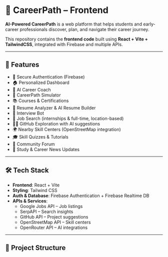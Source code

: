 # 🎯 CareerPath – Frontend  

**AI-Powered CareerPath** is a web platform that helps students and early-career professionals discover, plan, and navigate their career journey.  

This repository contains the **frontend code** built using **React + Vite + TailwindCSS**, integrated with Firebase and multiple APIs.  

---

## 🚀 Features  

- 🔐 Secure Authentication (Firebase)  
- 🏠 Personalized Dashboard  
- 🤖 AI Career Coach  
- 🎯 CareerPath Simulator  
- 📚 Courses & Certifications  
- 📝 Resume Analyzer & AI Resume Builder  
- 🎤 Interview Bot  
- 💼 Job Search (internships & full-time, location-based)  
- 🧑‍💻 GitHub Exploration with AI suggestions  
- 🌍 Nearby Skill Centers (OpenStreetMap integration)  
- 🎓 Skill Quizzes & Tutorials  
- 📢 Community Forum  
- 📰 Study & Career News Updates  

---

## 🛠️ Tech Stack  

- **Frontend**: React + Vite  
- **Styling**: Tailwind CSS  
- **Auth & Database**: Firebase Authentication + Firebase Realtime DB  
- **APIs & Services**:  
  - Google Jobs API – Job listings  
  - SerpAPI – Search insights  
  - GitHub API – Project suggestions  
  - OpenStreetMap API – Skill centers  
  - OpenRouter API – AI integrations  

---

## 📂 Project Structure  

